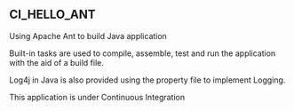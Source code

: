 CI_HELLO_ANT
------------

Using Apache Ant to build Java application

Built-in tasks are used to compile, assemble, test and run the application with the aid of a build file.

Log4j in Java is also provided using the property file to implement Logging.

This application is under Continuous Integration